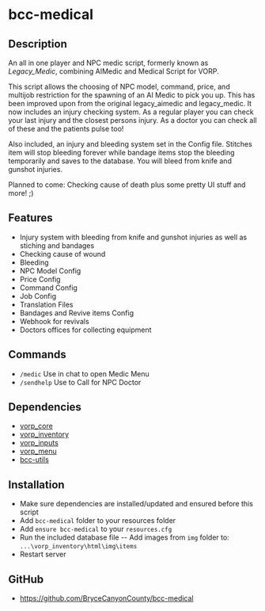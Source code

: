 # bcc-medical

## Description
An all in one player and NPC medic script, formerly known as *Legacy_Medic*, 
combining AIMedic and Medical Script for VORP.

This script allows the choosing of NPC model, command, price, and multijob restriction for the
spawning of an AI Medic to pick you up. This has been improved upon from the original legacy_aimedic and legacy_medic. 
It now includes an injury checking system. As a regular player you can check your last injury and the closest persons injury.
As a doctor you can check all of these and the patients pulse too!

Also included, an injury and bleeding system set in the Config file. Stitches item will stop bleeding forever while bandage items stop the bleeding temporarily and saves to the database.
You will bleed from knife and gunshot injuries.

Planned to come: Checking cause of death plus some pretty UI stuff and more! ;)

## Features

- Injury system with bleeding from knife and gunshot injuries as well as stiching and bandages
- Checking cause of wound
- Bleeding
- NPC Model Config
- Price Config
- Command Config
- Job Config
- Translation Files
- Bandages and Revive items Config
- Webhook for revivals
- Doctors offices for collecting equipment

## Commands

- `/medic` Use in chat to open Medic Menu
- `/sendhelp` Use to Call for NPC Doctor

## Dependencies
- [vorp_core](https://github.com/VORPCORE/vorp-core-lua)
- [vorp_inventory](https://github.com/VORPCORE/vorp_inventory-lua)
- [vorp_inputs](https://github.com/VORPCORE/vorp_inputs-lua)
- [vorp_menu](https://github.com/VORPCORE/vorp_menu)
- [bcc-utils](https://github.com/BryceCanyonCounty/bcc-utils)

## Installation
- Make sure dependencies are installed/updated and ensured before this script
- Add `bcc-medical` folder to your resources folder
- Add `ensure bcc-medical` to your `resources.cfg`
- Run the included database file
-- Add images from `img` folder to: `...\vorp_inventory\html\img\items` 
- Restart server

## GitHub
- https://github.com/BryceCanyonCounty/bcc-medical